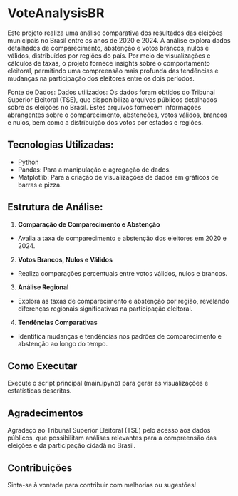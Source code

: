# VoteAnalysisBR

Este projeto realiza uma análise comparativa dos resultados das eleições municipais no Brasil entre os anos de 2020 e 2024. A análise explora dados detalhados de comparecimento, abstenção e votos brancos, nulos e válidos, distribuídos por regiões do país. Por meio de visualizações e cálculos de taxas, o projeto fornece insights sobre o comportamento eleitoral, permitindo uma compreensão mais profunda das tendências e mudanças na participação dos eleitores entre os dois períodos.

Fonte de Dados:
Dados utilizados: Os dados foram obtidos do Tribunal Superior Eleitoral (TSE), que disponibiliza arquivos públicos detalhados sobre as eleições no Brasil. Estes arquivos fornecem informações abrangentes sobre o comparecimento, abstenções, votos válidos, brancos e nulos, bem como a distribuição dos votos por estados e regiões.

## Tecnologias Utilizadas:
- Python
- Pandas: Para a manipulação e agregação de dados.
- Matplotlib: Para a criação de visualizações de dados em gráficos de barras e pizza.

## Estrutura de Análise:
1. **Comparação de Comparecimento e Abstenção**
- Avalia a taxa de comparecimento e abstenção dos eleitores em 2020 e 2024.

2. **Votos Brancos, Nulos e Válidos**
- Realiza comparações percentuais entre votos válidos, nulos e brancos.

3. **Análise Regional**
- Explora as taxas de comparecimento e abstenção por região, revelando diferenças regionais significativas na participação eleitoral.

4. **Tendências Comparativas**
- Identifica mudanças e tendências nos padrões de comparecimento e abstenção ao longo do tempo.

## Como Executar
Execute o script principal (main.ipynb) para gerar as visualizações e estatísticas descritas.

## Agradecimentos
Agradeço ao Tribunal Superior Eleitoral (TSE) pelo acesso aos dados públicos, que possibilitam análises relevantes para a compreensão das eleições e da participação cidadã no Brasil.

## Contribuições
Sinta-se à vontade para contribuir com melhorias ou sugestões!
